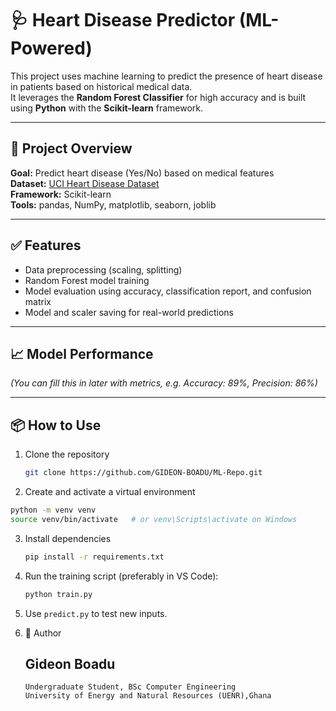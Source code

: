 # 🩺 Heart Disease Predictor (ML-Powered)

This project uses machine learning to predict the presence of heart disease in patients based on historical medical data.  
It leverages the **Random Forest Classifier** for high accuracy and is built using **Python** with the **Scikit-learn** framework.

---

## 🎯 Project Overview

**Goal:** Predict heart disease (Yes/No) based on medical features  
**Dataset:** [UCI Heart Disease Dataset](https://archive.ics.uci.edu/ml/datasets/heart+Disease)  
**Framework:** Scikit-learn  
**Tools:** pandas, NumPy, matplotlib, seaborn, joblib  

---

## ✅ Features

- Data preprocessing (scaling, splitting)  
- Random Forest model training  
- Model evaluation using accuracy, classification report, and confusion matrix  
- Model and scaler saving for real-world predictions  

---

## 📈 Model Performance
*(You can fill this in later with metrics, e.g. Accuracy: 89%, Precision: 86%)*

---

## 📦 How to Use

1. Clone the repository  
   ```bash
   git clone https://github.com/GIDEON-BOADU/ML-Repo.git
   ```
2. Create and activate a virtual environment
  ```bash
python -m venv venv
source venv/bin/activate   # or venv\Scripts\activate on Windows
```
3. Install dependencies
   ```bash
   pip install -r requirements.txt
   ```
4. Run the training script (preferably in VS Code):
   ```bash
   python train.py
   ```
5. Use ```predict.py``` to test new inputs.


7. 🧠 Author
      ## Gideon Boadu
      ```
      Undergraduate Student, BSc Computer Engineering
      University of Energy and Natural Resources (UENR),Ghana
